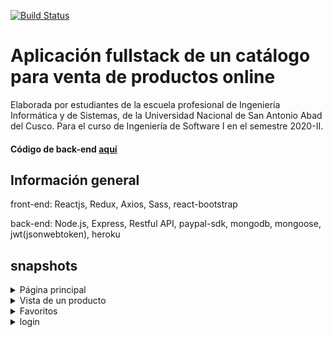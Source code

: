 [![Build Status](https://travis-ci.com/UwUnsaac/Ecommerce-Reactjs.svg?branch=master)](https://travis-ci.com/UwUnsaac/Ecommerce-Reactjs)

# Aplicación fullstack de un catálogo para venta de productos online
Elaborada por estudiantes de la escuela profesional de Ingeniería Informática y de Sistemas, de la Universidad Nacional de San Antonio Abad del Cusco.
Para el curso de Ingeniería de Software I en el semestre 2020-II.

#### Código de back-end [aquí](https://github.com/UwUnsaac/Ecommerce-Nodejs)

## Información general

front-end: Reactjs, Redux, Axios, Sass, react-bootstrap

back-end: Node.js, Express, Restful API, paypal-sdk, mongodb, mongoose, jwt(jsonwebtoken), heroku

## snapshots


<details>
 <summary>Página principal</summary>
 <p>
   
![dashboard_large](https://user-images.githubusercontent.com/72516305/110693675-b0c9a200-81b5-11eb-9b21-ee0d40544a14.png)

</p>
</details>

<details>
 <summary>Vista de un producto</summary>
 <p>
   
   ![product_overview_large](https://user-images.githubusercontent.com/72516305/110694024-1d44a100-81b6-11eb-96d3-0b22667631f4.png)
</p>
</details>

<details>
 <summary>Favoritos</summary>
 <p>
   
![checkout_large](https://user-images.githubusercontent.com/72516305/110694102-377e7f00-81b6-11eb-8cf4-38397bc277db.png)
   
</p>
</details>

<details>
 <summary>login</summary>
 <p>
   
![login_large](https://user-images.githubusercontent.com/72516305/110694265-6268d300-81b6-11eb-95b8-4287991e49a7.png)

   
</p>
</details>





